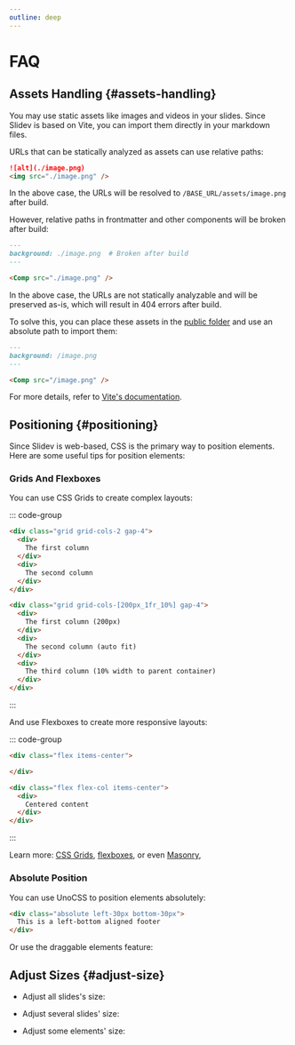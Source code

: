 ```yaml
---
outline: deep
---
```


# FAQ

## Assets Handling {#assets-handling}

You may use static assets like images and videos in your slides. Since Slidev is based on Vite, you can import them directly in your markdown files.

URLs that can be statically analyzed as assets can use relative paths:

```md
![alt](./image.png)
<img src="./image.png" />
```

In the above case, the URLs will be resolved to `/BASE_URL/assets/image.png` after build.

However, relative paths in frontmatter and other components will be broken after build:

```md
---
background: ./image.png  # Broken after build
---

<Comp src="./image.png" />
```

In the above case, the URLs are not statically analyzable and will be preserved as-is, which will result in 404 errors after build.

To solve this, you can place these assets in the [public folder](TODO:) and use an absolute path to import them:

```md
---
background: /image.png
---

<Comp src="/image.png" />
```

For more details, refer to [Vite's documentation](https://vitejs.dev/guide/assets.html).

## Positioning {#positioning}

Since Slidev is web-based, CSS is the primary way to position elements. Here are some useful tips for position elements:

### Grids And Flexboxes

You can use CSS Grids to create complex layouts:

::: code-group

```md [Two columns]
<div class="grid grid-cols-2 gap-4">
  <div>
    The first column
  </div>
  <div>
    The second column
  </div>
</div>
```

```md [Complex case]
<div class="grid grid-cols-[200px_1fr_10%] gap-4">
  <div>
    The first column (200px)
  </div>
  <div>
    The second column (auto fit)
  </div>
  <div>
    The third column (10% width to parent container)
  </div>
</div>
```

:::

And use Flexboxes to create more responsive layouts:

::: code-group

```md [Horizontal]
<div class="flex items-center">

</div>
```

```md [Vertical]
<div class="flex flex-col items-center">
  <div>
    Centered content
  </div>
</div>
```

:::

Learn more: [CSS Grids](https://css-tricks.com/snippets/css/complete-guide-grid/), [flexboxes](https://css-tricks.com/snippets/css/a-guide-to-flexbox/), or even [Masonry](https://css-tricks.com/native-css-masonry-layout-in-css-grid/),

### Absolute Position

You can use UnoCSS to position elements absolutely:

```md
<div class="absolute left-30px bottom-30px">
  This is a left-bottom aligned footer
</div>
```

Or use the draggable elements feature:

<LinkCard link="features/draggable" />

## Adjust Sizes {#adjust-size}

- Adjust all slides's size:

<LinkCard link="features/canvas-size" />

- Adjust several slides' size:

<LinkCard link="features/zoom-slide" />

- Adjust some elements' size:

<LinkCard link="features/transform-component" />
